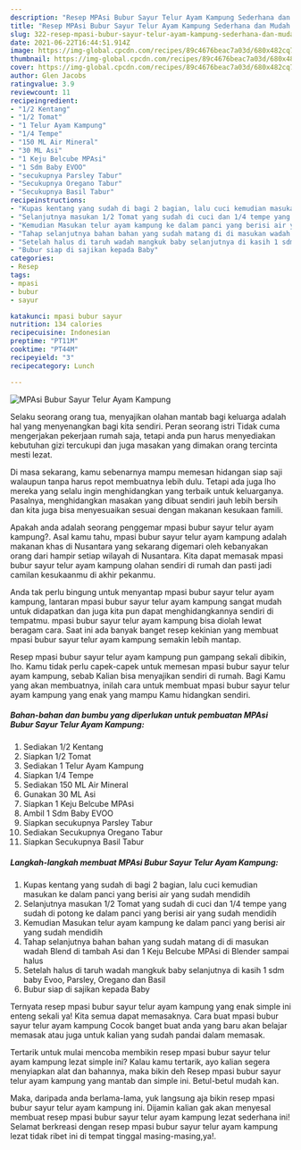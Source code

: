 ```yaml
---
description: "Resep MPAsi Bubur Sayur Telur Ayam Kampung Sederhana dan Mudah Dibuat"
title: "Resep MPAsi Bubur Sayur Telur Ayam Kampung Sederhana dan Mudah Dibuat"
slug: 322-resep-mpasi-bubur-sayur-telur-ayam-kampung-sederhana-dan-mudah-dibuat
date: 2021-06-22T16:44:51.914Z
image: https://img-global.cpcdn.com/recipes/89c4676beac7a03d/680x482cq70/mpasi-bubur-sayur-telur-ayam-kampung-foto-resep-utama.jpg
thumbnail: https://img-global.cpcdn.com/recipes/89c4676beac7a03d/680x482cq70/mpasi-bubur-sayur-telur-ayam-kampung-foto-resep-utama.jpg
cover: https://img-global.cpcdn.com/recipes/89c4676beac7a03d/680x482cq70/mpasi-bubur-sayur-telur-ayam-kampung-foto-resep-utama.jpg
author: Glen Jacobs
ratingvalue: 3.9
reviewcount: 11
recipeingredient:
- "1/2 Kentang"
- "1/2 Tomat"
- "1 Telur Ayam Kampung"
- "1/4 Tempe"
- "150 ML Air Mineral"
- "30 ML Asi"
- "1 Keju Belcube MPAsi"
- "1 Sdm Baby EVOO"
- "secukupnya Parsley Tabur"
- "Secukupnya Oregano Tabur"
- "Secukupnya Basil Tabur"
recipeinstructions:
- "Kupas kentang yang sudah di bagi 2 bagian, lalu cuci kemudian masukan ke dalam panci yang berisi air yang sudah mendidih"
- "Selanjutnya masukan 1/2 Tomat yang sudah di cuci dan 1/4 tempe yang sudah di potong ke dalam panci yang berisi air yang sudah mendidih"
- "Kemudian Masukan telur ayam kampung ke dalam panci yang berisi air yang sudah mendidih"
- "Tahap selanjutnya bahan bahan yang sudah matang di di masukan wadah Blend di tambah Asi dan 1 Keju Belcube MPAsi di Blender sampai halus"
- "Setelah halus di taruh wadah mangkuk baby selanjutnya di kasih 1 sdm baby Evoo, Parsley, Oregano dan Basil"
- "Bubur siap di sajikan kepada Baby"
categories:
- Resep
tags:
- mpasi
- bubur
- sayur

katakunci: mpasi bubur sayur 
nutrition: 134 calories
recipecuisine: Indonesian
preptime: "PT11M"
cooktime: "PT44M"
recipeyield: "3"
recipecategory: Lunch

---
```



![MPAsi Bubur Sayur Telur Ayam Kampung](https://img-global.cpcdn.com/recipes/89c4676beac7a03d/680x482cq70/mpasi-bubur-sayur-telur-ayam-kampung-foto-resep-utama.jpg)

Selaku seorang orang tua, menyajikan olahan mantab bagi keluarga adalah hal yang menyenangkan bagi kita sendiri. Peran seorang istri Tidak cuma mengerjakan pekerjaan rumah saja, tetapi anda pun harus menyediakan kebutuhan gizi tercukupi dan juga masakan yang dimakan orang tercinta mesti lezat.

Di masa  sekarang, kamu sebenarnya mampu memesan hidangan siap saji walaupun tanpa harus repot membuatnya lebih dulu. Tetapi ada juga lho mereka yang selalu ingin menghidangkan yang terbaik untuk keluarganya. Pasalnya, menghidangkan masakan yang dibuat sendiri jauh lebih bersih dan kita juga bisa menyesuaikan sesuai dengan makanan kesukaan famili. 



Apakah anda adalah seorang penggemar mpasi bubur sayur telur ayam kampung?. Asal kamu tahu, mpasi bubur sayur telur ayam kampung adalah makanan khas di Nusantara yang sekarang digemari oleh kebanyakan orang dari hampir setiap wilayah di Nusantara. Kita dapat memasak mpasi bubur sayur telur ayam kampung olahan sendiri di rumah dan pasti jadi camilan kesukaanmu di akhir pekanmu.

Anda tak perlu bingung untuk menyantap mpasi bubur sayur telur ayam kampung, lantaran mpasi bubur sayur telur ayam kampung sangat mudah untuk didapatkan dan juga kita pun dapat menghidangkannya sendiri di tempatmu. mpasi bubur sayur telur ayam kampung bisa diolah lewat beragam cara. Saat ini ada banyak banget resep kekinian yang membuat mpasi bubur sayur telur ayam kampung semakin lebih mantap.

Resep mpasi bubur sayur telur ayam kampung pun gampang sekali dibikin, lho. Kamu tidak perlu capek-capek untuk memesan mpasi bubur sayur telur ayam kampung, sebab Kalian bisa menyajikan sendiri di rumah. Bagi Kamu yang akan membuatnya, inilah cara untuk membuat mpasi bubur sayur telur ayam kampung yang enak yang mampu Kamu hidangkan sendiri.

<!--inarticleads1-->

##### Bahan-bahan dan bumbu yang diperlukan untuk pembuatan MPAsi Bubur Sayur Telur Ayam Kampung:

1. Sediakan 1/2 Kentang
1. Siapkan 1/2 Tomat
1. Sediakan 1 Telur Ayam Kampung
1. Siapkan 1/4 Tempe
1. Sediakan 150 ML Air Mineral
1. Gunakan 30 ML Asi
1. Siapkan 1 Keju Belcube MPAsi
1. Ambil 1 Sdm Baby EVOO
1. Siapkan secukupnya Parsley Tabur
1. Sediakan Secukupnya Oregano Tabur
1. Siapkan Secukupnya Basil Tabur




<!--inarticleads2-->

##### Langkah-langkah membuat MPAsi Bubur Sayur Telur Ayam Kampung:

1. Kupas kentang yang sudah di bagi 2 bagian, lalu cuci kemudian masukan ke dalam panci yang berisi air yang sudah mendidih
1. Selanjutnya masukan 1/2 Tomat yang sudah di cuci dan 1/4 tempe yang sudah di potong ke dalam panci yang berisi air yang sudah mendidih
1. Kemudian Masukan telur ayam kampung ke dalam panci yang berisi air yang sudah mendidih
1. Tahap selanjutnya bahan bahan yang sudah matang di di masukan wadah Blend di tambah Asi dan 1 Keju Belcube MPAsi di Blender sampai halus
1. Setelah halus di taruh wadah mangkuk baby selanjutnya di kasih 1 sdm baby Evoo, Parsley, Oregano dan Basil
1. Bubur siap di sajikan kepada Baby




Ternyata resep mpasi bubur sayur telur ayam kampung yang enak simple ini enteng sekali ya! Kita semua dapat memasaknya. Cara buat mpasi bubur sayur telur ayam kampung Cocok banget buat anda yang baru akan belajar memasak atau juga untuk kalian yang sudah pandai dalam memasak.

Tertarik untuk mulai mencoba membikin resep mpasi bubur sayur telur ayam kampung lezat simple ini? Kalau kamu tertarik, ayo kalian segera menyiapkan alat dan bahannya, maka bikin deh Resep mpasi bubur sayur telur ayam kampung yang mantab dan simple ini. Betul-betul mudah kan. 

Maka, daripada anda berlama-lama, yuk langsung aja bikin resep mpasi bubur sayur telur ayam kampung ini. Dijamin kalian gak akan menyesal membuat resep mpasi bubur sayur telur ayam kampung lezat sederhana ini! Selamat berkreasi dengan resep mpasi bubur sayur telur ayam kampung lezat tidak ribet ini di tempat tinggal masing-masing,ya!.

